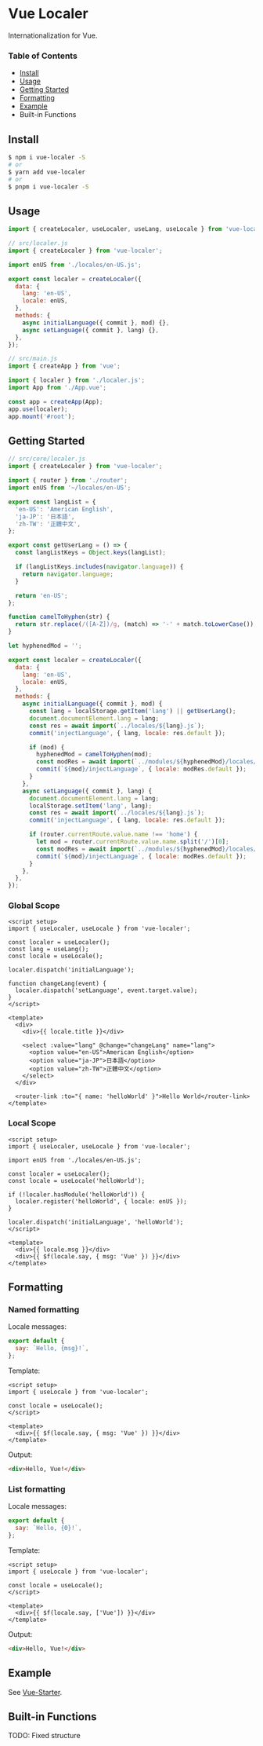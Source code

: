 # Vue Localer

Internationalization for Vue.

### Table of Contents

- [Install](#install)
- [Usage](#usage)
- [Getting Started](#getting-started)
- [Formatting](#formatting)
- [Example](#example)
- Built-in Functions
## Install

```sh
$ npm i vue-localer -S
# or
$ yarn add vue-localer
# or
$ pnpm i vue-localer -S
```

## Usage

```js
import { createLocaler, useLocaler, useLang, useLocale } from 'vue-localer';
```

```js
// src/localer.js
import { createLocaler } from 'vue-localer';

import enUS from './locales/en-US.js';

export const localer = createLocaler({
  data: {
    lang: 'en-US',
    locale: enUS,
  },
  methods: {
    async initialLanguage({ commit }, mod) {},
    async setLanguage({ commit }, lang) {},
  },
});
```

```js
// src/main.js
import { createApp } from 'vue';

import { localer } from './localer.js';
import App from './App.vue';

const app = createApp(App);
app.use(localer);
app.mount('#root');
```

## Getting Started

```js
// src/core/localer.js
import { createLocaler } from 'vue-localer';

import { router } from './router';
import enUS from '~/locales/en-US';

export const langList = {
  'en-US': 'American English',
  'ja-JP': '日本語',
  'zh-TW': '正體中文',
};

export const getUserLang = () => {
  const langListKeys = Object.keys(langList);

  if (langListKeys.includes(navigator.language)) {
    return navigator.language;
  }

  return 'en-US';
};

function camelToHyphen(str) {
  return str.replace(/([A-Z])/g, (match) => '-' + match.toLowerCase());
}

let hyphenedMod = '';

export const localer = createLocaler({
  data: {
    lang: 'en-US',
    locale: enUS,
  },
  methods: {
    async initialLanguage({ commit }, mod) {
      const lang = localStorage.getItem('lang') || getUserLang();
      document.documentElement.lang = lang;
      const res = await import(`../locales/${lang}.js`);
      commit('injectLanguage', { lang, locale: res.default });

      if (mod) {
        hyphenedMod = camelToHyphen(mod);
        const modRes = await import(`../modules/${hyphenedMod}/locales/${lang}.js`);
        commit(`${mod}/injectLanguage`, { locale: modRes.default });
      }
    },
    async setLanguage({ commit }, lang) {
      document.documentElement.lang = lang;
      localStorage.setItem('lang', lang);
      const res = await import(`../locales/${lang}.js`);
      commit('injectLanguage', { lang, locale: res.default });

      if (router.currentRoute.value.name !== 'home') {
        let mod = router.currentRoute.value.name.split('/')[0];
        const modRes = await import(`../modules/${hyphenedMod}/locales/${lang}.js`);
        commit(`${mod}/injectLanguage`, { locale: modRes.default });
      }
    },
  },
});
```

### Global Scope

```vue
<script setup>
import { useLocaler, useLocale } from 'vue-localer';

const localer = useLocaler();
const lang = useLang();
const locale = useLocale();

localer.dispatch('initialLanguage');

function changeLang(event) {
  localer.dispatch('setLanguage', event.target.value);
}
</script>

<template>
  <div>
    <div>{{ locale.title }}</div>

    <select :value="lang" @change="changeLang" name="lang">
      <option value="en-US">American English</option>
      <option value="ja-JP">日本語</option>
      <option value="zh-TW">正體中文</option>
    </select>
  </div>

  <router-link :to="{ name: 'helloWorld' }">Hello World</router-link>
</template>
```

### Local Scope

```vue
<script setup>
import { useLocaler, useLocale } from 'vue-localer';

import enUS from './locales/en-US.js';

const localer = useLocaler();
const locale = useLocale('helloWorld');

if (!localer.hasModule('helloWorld')) {
  localer.register('helloWorld', { locale: enUS });
}

localer.dispatch('initialLanguage', 'helloWorld');
</script>

<template>
  <div>{{ locale.msg }}</div>
  <div>{{ $f(locale.say, { msg: 'Vue' }) }}</div>
</template>
```

## Formatting

### Named formatting

Locale messages:

```js
export default {
  say: `Hello, {msg}!`,
};
```

Template:

```vue
<script setup>
import { useLocale } from 'vue-localer';

const locale = useLocale();
</script>

<template>
  <div>{{ $f(locale.say, { msg: 'Vue' }) }}</div>
</template>
```

Output:

```html
<div>Hello, Vue!</div>
```

### List formatting

Locale messages:

```js
export default {
  say: `Hello, {0}!`,
};
```

Template:

```vue
<script setup>
import { useLocale } from 'vue-localer';

const locale = useLocale();
</script>

<template>
  <div>{{ $f(locale.say, ['Vue']) }}</div>
</template>
```

Output:

```html
<div>Hello, Vue!</div>
```

## Example

See [Vue-Starter](https://github.com/Shyam-Chen/Vue-Starter).

## Built-in Functions

TODO: Fixed structure
